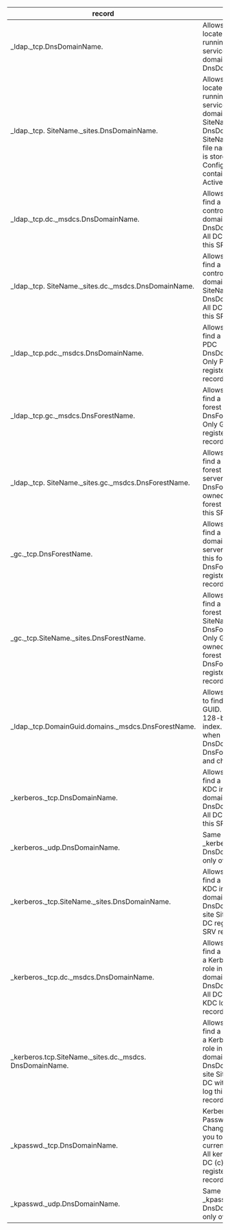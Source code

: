 | record                                                     | desc                                                                                                                                                                                                      |
|------------------------------------------------------------|-----------------------------------------------------------------------------------------------------------------------------------------------------------------------------------------------------------|
| \_ldap.\_tcp.DnsDomainName.                                | Allows a client to locate servers running the LDAP service in the domain of DnsDomainName.                                                                                                                |
| \_ldap.\_tcp. SiteName.\_sites.DnsDomainName.              | Allows a client to locate servers running the LDAP service in a domain in a site SiteName DnsDomainName. SiteName relative file name, which is stored in the Configuration container in Active Directory. |
| \_ldap.\_tcp.dc.\_msdcs.DnsDomainName.                     | Allows a client to find a domain controller in the domain DnsDomainName. All DC register this SRV record.                                                                                                 |
| \_ldap.\_tcp. SiteName.\_sites.dc.\_msdcs.DnsDomainName.   | Allows a client to find a domain controller in the domain in site SiteName DnsDomainName. All DC register this SRV record.                                                                                |
| \_ldap.\_tcp.pdc.\_msdcs.DnsDomainName.                    | Allows a client to find a domain PDC DnsDomainName. Only PDC server registers this SRV record.                                                                                                            |
| \_ldap.\_tcp.gc.\_msdcs.DnsForestName.                     | Allows a client to find a DC in the forest DnsForestName. Only GC servers register this SRV record.                                                                                                       |
| \_ldap.\_tcp. SiteName.\_sites.gc.\_msdcs.DnsForestName.   | Allows a client to find a GC in the forest Only GC server DnsForestName. owned by this forest register this SRV record                                                                                    |
| \_gc.\_tcp.DnsForestName.                                  | Allows a client to find a GC in the domain. Only GC servers owned by this forest DnsForestName register this SRV record.                                                                                  |
| \_gc.\_tcp.SiteName.\_sites.DnsForestName.                 | Allows a client to find a GC in this forest site SiteName DnsForestName. Only GC servers owned by this forest DnsForestName register this SRV record.                                                     |
| \_ldap.\_tcp.DomainGuid.domains.\_msdcs.DnsForestName.     | Allows customers to find the DC GUID. A GUID is a 128-bit unique index. Admits when DnsDomainName DnsForestName and changed.                                                                              |
| \_kerberos.\_tcp.DnsDomainName.                            | Allows clients to find a Kerberos KDC in that domain: DnsDomainName. All DC register this SRV record.                                                                                                     |
| \_kerberos.\_udp.DnsDomainName.                            | Same as \_kerberos .\_tcp. DnsDomainName only over UDP                                                                                                                                                    |
| \_kerberos.\_tcp.SiteName.\_sites.DnsDomainName.           | Allows clients to find a Kerberos KDC in that domain: DnsDomainName site SiteName. All DC register this SRV record.                                                                                       |
| \_kerberos.\_tcp.dc.\_msdcs.DnsDomainName.                 | Allows clients to find a DC running a Kerberos KDC's role in that domain: DnsDomainName. All DC with the KDC log this SRV record.                                                                         |
| \_kerberos.tcp.SiteName.\_sites.dc.\_msdcs. DnsDomainName. | Allows clients to find a DC running a Kerberos KDC's role in that domain: DnsDomainName site SiteName. All DC with the KDC log this SRV record.                                                           |
| \_kpasswd.\_tcp.DnsDomainName.                             | Kerberos Password Change allows you to search for current domain. All kerberos KDC DC (c) role of the register this SRV record                                                                            |
| \_kpasswd.\_udp.DnsDomainName.                             | Same as \_kpassword .\_tcp. DnsDomainName only over UDP                                                                                                                                                   |
